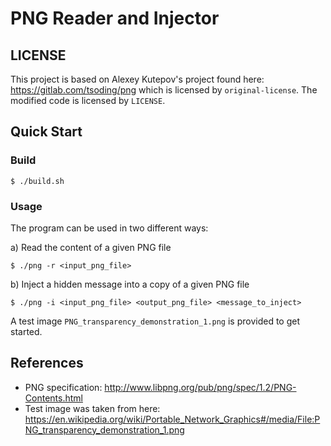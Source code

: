 # PNG Reader and Injector

## LICENSE

This project is based on Alexey Kutepov's project found here: https://gitlab.com/tsoding/png which is licensed by `original-license`. The modified code is licensed by `LICENSE`.

## Quick Start

### Build
```console
$ ./build.sh
````

### Usage
The program can be used in two different ways:

a) Read the content of a given PNG file
```console
$ ./png -r <input_png_file>
```

b) Inject a hidden message into a copy of a given PNG file
```console
$ ./png -i <input_png_file> <output_png_file> <message_to_inject>
```

A test image `PNG_transparency_demonstration_1.png` is provided to get started.

## References

- PNG specification: http://www.libpng.org/pub/png/spec/1.2/PNG-Contents.html
- Test image was taken from here: https://en.wikipedia.org/wiki/Portable_Network_Graphics#/media/File:PNG_transparency_demonstration_1.png
